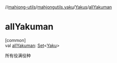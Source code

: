 //[mahjong-utils](../../../index.md)/[mahjongutils.yaku](../index.md)/[Yakus](index.md)/[allYakuman](all-yakuman.md)

# allYakuman

[common]\
val [allYakuman](all-yakuman.md): [Set](https://kotlinlang.org/api/latest/jvm/stdlib/kotlin.collections/-set/index.html)&lt;[Yaku](../-yaku/index.md)&gt;

所有役满役种
